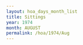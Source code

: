 ```yaml
---
layout: hoa_days_month_list
title: Sittings
year: 1974
month: AUGUST
permalink: /hoa/1974/Aug
---
```

